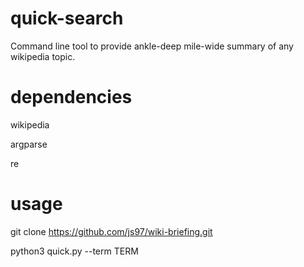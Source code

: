 # quick-search
Command line tool to provide ankle-deep mile-wide summary of any wikipedia topic. 

# dependencies
wikipedia

argparse

re

# usage
git clone https://github.com/js97/wiki-briefing.git

python3 quick.py --term TERM

